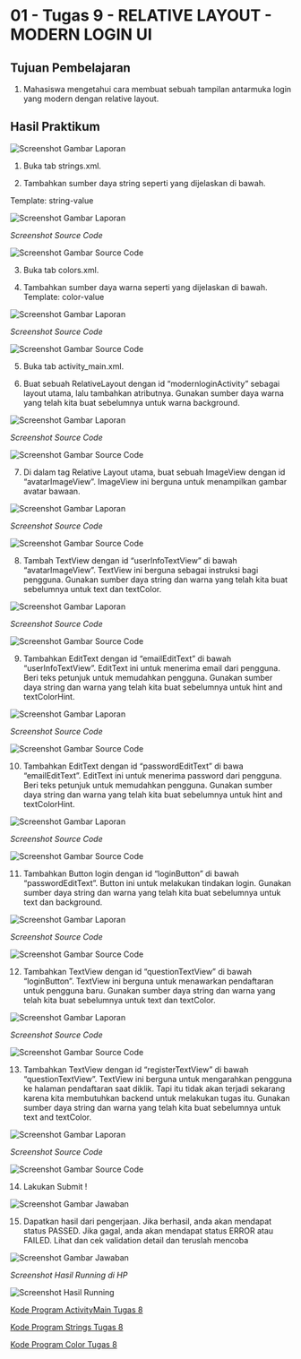 # 01 - Tugas 9 - RELATIVE LAYOUT - MODERN LOGIN UI

## Tujuan Pembelajaran

1. Mahasiswa mengetahui cara membuat sebuah tampilan antarmuka login yang modern dengan relative layout.

## Hasil Praktikum

![Screenshot Gambar Laporan](img/laporan1.JPG)

1. Buka tab strings.xml.

2. Tambahkan sumber daya string seperti yang dijelaskan di bawah.

Template: <string name="string-name">string-value</string>

![Screenshot Gambar Laporan](img/laporan2.JPG)

*Screenshot Source Code*

![Screenshot Gambar Source Code](img/jawab2.JPG)

3. Buka tab colors.xml.

4. Tambahkan sumber daya warna seperti yang dijelaskan di bawah.
Template: <color name="color-name">color-value</color>

![Screenshot Gambar Laporan](img/laporan4.JPG)

*Screenshot Source Code*

![Screenshot Gambar Source Code](img/jawab4.JPG)

5. Buka tab activity_main.xml.

6. Buat sebuah RelativeLayout dengan id “modernloginActivity” sebagai layout utama, lalu tambahkan atributnya. Gunakan sumber daya warna yang telah kita buat sebelumnya untuk warna background.

![Screenshot Gambar Laporan](img/laporan6.JPG)

*Screenshot Source Code*

![Screenshot Gambar Source Code](img/jawab6.JPG)

7. Di dalam tag Relative Layout utama, buat sebuah ImageView dengan id “avatarImageView”. ImageView ini berguna untuk menampilkan gambar avatar bawaan.

![Screenshot Gambar Laporan](img/laporan7.JPG)

*Screenshot Source Code*

![Screenshot Gambar Source Code](img/jawab7.JPG)

8. Tambah TextView dengan id “userInfoTextView” di bawah “avatarImageView”. TextView ini berguna sebagai instruksi bagi pengguna. Gunakan sumber daya string dan warna yang telah kita buat sebelumnya untuk text dan textColor.

![Screenshot Gambar Laporan](img/laporan8.JPG)

*Screenshot Source Code*

![Screenshot Gambar Source Code](img/jawab8.JPG)

9. Tambahkan EditText dengan id “emailEditText” di bawah “userInfoTextView”. EditText ini untuk menerima email dari pengguna. Beri teks petunjuk untuk memudahkan pengguna. Gunakan sumber daya string dan warna yang telah kita buat sebelumnya untuk hint and textColorHint.

![Screenshot Gambar Laporan](img/laporan9.JPG)

*Screenshot Source Code*

![Screenshot Gambar Source Code](img/jawab9.JPG)

10. Tambahkan EditText dengan id “passwordEditText” di bawa “emailEditText”. EditText ini untuk menerima password dari pengguna. Beri teks petunjuk untuk memudahkan pengguna. Gunakan sumber daya string dan warna yang telah kita buat sebelumnya untuk hint and textColorHint.

![Screenshot Gambar Laporan](img/laporan10.JPG)

*Screenshot Source Code*

![Screenshot Gambar Source Code](img/jawab10.JPG)

11. Tambahkan Button login dengan id “loginButton” di bawah “passwordEditText”. Button ini untuk melakukan tindakan login. Gunakan sumber daya string dan warna yang telah kita buat sebelumnya untuk text dan background.

![Screenshot Gambar Laporan](img/laporan11.JPG)

*Screenshot Source Code*

![Screenshot Gambar Source Code](img/jawab11.JPG)

12. Tambahkan TextView dengan id “questionTextView” di bawah “loginButton”. TextView ini berguna untuk menawarkan pendaftaran untuk pengguna baru. Gunakan sumber daya string dan warna yang telah kita buat sebelumnya untuk text dan textColor.

![Screenshot Gambar Laporan](img/laporan12.JPG)

*Screenshot Source Code*

![Screenshot Gambar Source Code](img/jawab12.JPG)

13. Tambahkan TextView dengan id “registerTextView” di bawah “questionTextView”. TextView ini berguna untuk mengarahkan pengguna ke halaman pendaftaran saat diklik. Tapi itu tidak akan terjadi sekarang karena kita membutuhkan backend untuk melakukan tugas itu. Gunakan sumber daya string dan warna yang telah kita buat sebelumnya untuk text and textColor.

![Screenshot Gambar Laporan](img/laporan13.JPG)

*Screenshot Source Code*

![Screenshot Gambar Source Code](img/jawab13.JPG)

14. Lakukan Submit !

![Screenshot Gambar Jawaban](img/jawab14.JPG)

15. Dapatkan hasil dari pengerjaan. Jika berhasil, anda akan mendapat status PASSED. Jika gagal, anda akan mendapat status ERROR atau FAILED. Lihat dan cek validation detail dan teruslah mencoba

![Screenshot Gambar Jawaban](img/jawab15.JPG)

*Screenshot Hasil Running di HP*

![Screenshot Hasil Running](img/hasilrun.png)

[Kode Program ActivityMain Tugas 8](https://github.com/VidelRosendyDirgantara/Mobile-3I-21/blob/master/src/01_Layout/01_Tugas9_RELATIVE%20LAYOUT%20-%20MODERN%20LOGIN%20UI/app/src/main/res/layout/activity_main.xml)

[Kode Program Strings Tugas 8](https://github.com/VidelRosendyDirgantara/Mobile-3I-21/blob/master/src/01_Layout/01_Tugas9_RELATIVE%20LAYOUT%20-%20MODERN%20LOGIN%20UI/app/src/main/res/values/strings.xml)

[Kode Program Color Tugas 8](https://github.com/VidelRosendyDirgantara/Mobile-3I-21/blob/master/src/01_Layout/01_Tugas9_RELATIVE%20LAYOUT%20-%20MODERN%20LOGIN%20UI/app/src/main/res/values/colors.xml)